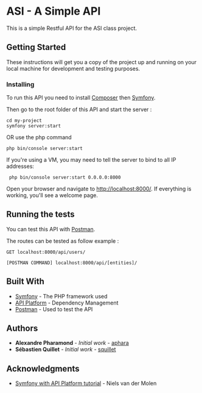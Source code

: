 # ASI - A Simple API

This is a simple Restful API for the ASI class project.

## Getting Started

These instructions will get you a copy of the project up and running on your local machine for development and testing purposes.

### Installing

To run this API you need to install [Composer](https://symfony.com/doc/current/setup/composer.html) then [Symfony](https://symfony.com/doc/current/setup.html).  

Then go to the root folder of this API and start the server :

```shell
cd my-project
symfony server:start
```

OR use the php command

```shell
php bin/console server:start
```

If you're using a VM, you may need to tell the server to bind to all IP addresses:

```shell
 php bin/console server:start 0.0.0.0:8000
```

Open your browser and navigate to <http://localhost:8000/>. If everything is working,
you'll see a welcome page.

## Running the tests

You can test this API with [Postman](https://www.getpostman.com/products).

The routes can be tested as follow example :

```
GET localhost:8000/api/users/
```

```
[POSTMAN COMMAND] localhost:8000/api/[entities]/
```

## Built With

* [Symfony](https://symfony.com/) - The PHP framework used
* [API Platform](https://api-platform.com/) - Dependency Management
* [Postman](https://www.getpostman.com/products) - Used to test the API

## Authors

* **Alexandre Pharamond** - *Initial work* - [aphara](https://github.com/aphara)
* **Sébastien Quillet** - *Initial work* - [squillet](https://github.com/squillet)

## Acknowledgments

* [Symfony with API Platform tutorial](https://www.nielsvandermolen.com/symfony-4-api-platform-application/) - Niels van der Molen